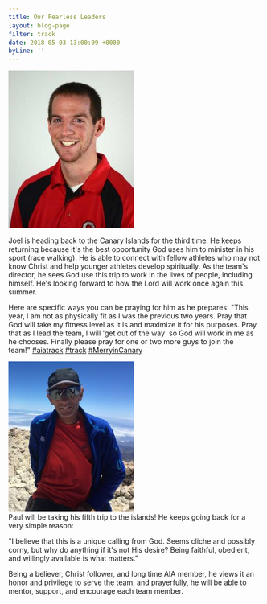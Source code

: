 ```yaml
---
title: Our Fearless Leaders
layout: blog-page
filter: track
date: 2018-05-03 13:00:09 +0000
byLine: ''
---
```

![](/uploads/2018/05/03/Pfahler_Joel_med.jpg)

Joel is heading back to the Canary Islands for the third time. He keeps returning because it's the best opportunity God uses him to minister in his sport (race walking). He is able to connect with fellow athletes who may not know Christ and help younger athletes develop spiritually. As the team's director, he sees God use this trip to work in the lives of people, including himself. He's looking forward to how the Lord will work once again this summer.

Here are specific ways you can be praying for him as he prepares: "This year, I am not as physically fit as I was the previous two years. Pray that God will take my fitness level as it is and maximize it for his purposes. Pray that as I lead the team, I will 'get out of the way' so God will work in me as he chooses. Finally please pray for one or two more guys to join the team!" [#aiatrack](https://www.facebook.com/hashtag/aiatrack?source=feed_text) [#track](https://www.facebook.com/hashtag/track?source=feed_text) [#MerryinCanary](https://www.facebook.com/hashtag/merryincanary?source=feed_text)

![](/uploads/2018/05/08/Paul.jpg)  
Paul will be taking his fifth trip to the islands! He keeps going back for a very simple reason:

"I believe that this is a unique calling from God. Seems cliche and possibly corny, but why do anything if it's not His desire? Being faithful, obedient, and willingly available is what matters."

Being a believer, Christ follower, and long time AIA member, he views it an honor and privilege to serve the team, and prayerfully, he will be able to mentor, support, and encourage each team member.